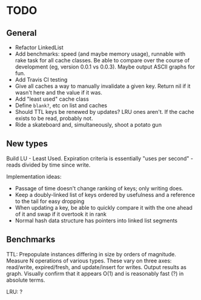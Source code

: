 # TODO

## General

- Refactor LinkedList
- Add benchmarks: speed (and maybe memory usage), runnable with rake task for all cache classes. Be able to compare over the course of development (eg, version 0.0.1 vs 0.0.3). Maybe output ASCII graphs for fun.
- Add Travis CI testing
- Give all caches a way to manually invalidate a given key. Return nil if it wasn't here and the value if it was.
- Add "least used" cache class
- Define `blank?`, etc on list and caches
- Should TTL keys be renewed by updates? LRU ones aren't. If the cache exists to be read, probably not.
- Ride a skateboard and, simultaneously, shoot a potato gun

## New types

Build LU - Least Used. Expiration criteria is essentially "uses per second" - reads divided by time since write.

Implementation ideas:
  - Passage of time doesn't change ranking of keys; only writing does.
  - Keep a doubly-linked list of keys ordered by usefulness and a reference to the tail for easy dropping
  - When updating a key, be able to quickly compare it with the one ahead of it and swap if it overtook it in rank
  - Normal hash data structure has pointers into linked list segments


## Benchmarks

TTL: Prepopulate instances differing in size by orders of magnitude. Measure N operations of various types. These vary on three axes: read/write, expired/fresh, and update/insert for writes. Output results as graph. Visually confirm that it appears O(1) and is reasonably fast (?) in absolute terms.

LRU: ?
